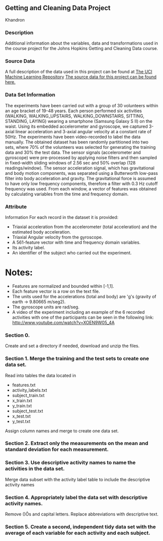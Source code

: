 ## Getting and Cleaning Data Project  

Khandron  

### Description 
Additional information about the variables, data and transformations used in the course project for the Johns Hopkins Getting and Cleaning Data course.  
### Source Data 
A full description of the data used in this project can be found at [The UCI Machine Learning Repository](http://archive.ics.uci.edu/ml/datasets/Human+Activity+Recognition+Using+Smartphones)  [The source data for this project can be found here.](https://d396qusza40orc.cloudfront.net/getdata%2Fprojectfiles%2FUCI%20HAR%20Dataset.zip)  

### Data Set Information 
The experiments have been carried out with a group of 30 volunteers within an age bracket of 19-48 years. Each person performed six activities (WALKING, WALKING_UPSTAIRS, WALKING_DOWNSTAIRS, SITTING, STANDING, LAYING) wearing a smartphone (Samsung Galaxy S II) on the waist. Using its embedded accelerometer and gyroscope, we captured 3-axial linear acceleration and 3-axial angular velocity at a constant rate of 50Hz. The experiments have been video-recorded to label the data manually. The obtained dataset has been randomly partitioned into two sets, where 70% of the volunteers was selected for generating the training data and 30% the test data.   The sensor signals (accelerometer and gyroscope) were pre-processed by applying noise filters and then sampled in fixed-width sliding windows of 2.56 sec and 50% overlap (128 readings/window). The sensor acceleration signal, which has gravitational and body motion components, was separated using a Butterworth low-pass filter into body acceleration and gravity. The gravitational force is assumed to have only low frequency components, therefore a filter with 0.3 Hz cutoff frequency was used. From each window, a vector of features was obtained by calculating variables from the time and frequency domain.  

### Attribute 
Information For each record in the dataset it is provided:  
- Triaxial acceleration from the accelerometer (total acceleration) and the estimated body acceleration.  
- Triaxial Angular velocity from the gyroscope.  
- A 561-feature vector with time and frequency domain variables.  
- Its activity label.  
- An identifier of the subject who carried out the experiment.

Notes: 
======
- Features are normalized and bounded within [-1,1].
- Each feature vector is a row on the text file.
- The units used for the accelerations (total and body) are 'g's (gravity of earth -> 9.80665 m/seg2).
- The gyroscope units are rad/seg.
- A video of the experiment including an example of the 6 recorded activities with one of the participants can be seen in the following link: http://www.youtube.com/watch?v=XOEN9W05_4A

### Section 0.
Create and set a directory if needed, download and unzip the files.


### Section 1. Merge the training and the test sets to create one data set. 
Read into tables the data located in 
- features.txt 
- activity_labels.txt 
- subject_train.txt 
- x_train.txt 
- y_train.txt 
- subject_test.txt 
- x_test.txt 
- y_test.txt  

Assign column names and merge to create one data set.  

### Section 2. Extract only the measurements on the mean and standard deviation for each measurement. 

### Section 3. Use descriptive activity names to name the activities in the data set. 
Merge data subset with the activity label table to include the descriptive activity names  

### Section 4. Appropriately label the data set with descriptive activity names. 
Remove ()Õs and capital letters. Replace abbreviations with descriptive text.  

### Section 5. Create a second, independent tidy data set with the average of each variable for each activity and each subject.  

